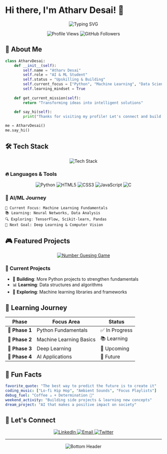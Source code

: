 # Hi there, I'm Atharv Desai! 👋

<div align="center">
  <img src="https://readme-typing-svg.herokuapp.com?font=Fira+Code&size=30&duration=3000&pause=1000&color=6C63FF&center=true&vCenter=true&width=600&lines=AI+%26+ML+Enthusiast;Python+Developer;Always+Learning+%F0%9F%93%9A" alt="Typing SVG" />
</div>

<p align="center">
  <img src="https://komarev.com/ghpvc/?username=atharvdesai&label=Profile%20views&color=6C63FF&style=flat" alt="Profile Views" />
  <img src="https://img.shields.io/github/followers/atharvdesai?label=Followers&style=social" alt="GitHub Followers" />
</p>

## 🚀 About Me

```python
class AtharvDesai:
    def __init__(self):
        self.name = "Atharv Desai"
        self.role = "AI & ML Student"
        self.status = "Upskilling & Building"
        self.current_focus = ["Python", "Machine Learning", "Data Science"]
        self.learning_mindset = True
    
    def get_current_mission(self):
        return "Transforming ideas into intelligent solutions"
    
    def say_hi(self):
        print("Thanks for visiting my profile! Let's connect and build something amazing together!")

me = AtharvDesai()
me.say_hi()
```

## 🛠️ Tech Stack

<div align="center">
  <img src="https://skillicons.dev/icons?i=python,html,css,js,c,vscode,git,github" alt="Tech Stack" />
</div>

### 🔥 Languages & Tools

<p align="center">
  <img src="https://img.shields.io/badge/Python-3776AB?style=for-the-badge&logo=python&logoColor=white" alt="Python" />
  <img src="https://img.shields.io/badge/HTML5-E34F26?style=for-the-badge&logo=html5&logoColor=white" alt="HTML5" />
  <img src="https://img.shields.io/badge/CSS3-1572B6?style=for-the-badge&logo=css3&logoColor=white" alt="CSS3" />
  <img src="https://img.shields.io/badge/JavaScript-F7DF1E?style=for-the-badge&logo=javascript&logoColor=black" alt="JavaScript" />
  <img src="https://img.shields.io/badge/C-00599C?style=for-the-badge&logo=c&logoColor=white" alt="C" />
</p>

### 🤖 AI/ML Journey
```
🎯 Current Focus: Machine Learning Fundamentals
📚 Learning: Neural Networks, Data Analysis
🔍 Exploring: TensorFlow, Scikit-learn, Pandas
🎪 Next Goal: Deep Learning & Computer Vision
```

## 🎮 Featured Projects

<div align="center">
  <a href="https://github.com/Avs4533/number-guessing-game">
    <img src="https://github-readme-stats.vercel.app/api/pin/?username=atharvdesai&repo=rock-paper-scissors&theme=tokyonight" alt="Number Guesing Game " />
  </a>
</div>

### 🎯 Current Projects
- 🔨 **Building**: More Python projects to strengthen fundamentals
- 📊 **Learning**: Data structures and algorithms
- 🤖 **Exploring**: Machine learning libraries and frameworks

## 🌱 Learning Journey

<div align="center">
  
| Phase | Focus Area | Status |
|-------|------------|--------|
| 🎯 **Phase 1** | Python Fundamentals | ✅ In Progress |
| 🤖 **Phase 2** | Machine Learning Basics | 📚 Learning |
| 🧠 **Phase 3** | Deep Learning | 🔮 Upcoming |
| 🚀 **Phase 4** | AI Applications | 🌟 Future |

</div>

## 🎵 Fun Facts

```yaml
favorite_quote: "The best way to predict the future is to create it"
coding_music: ["Lo-fi Hip Hop", "Ambient Sounds", "Focus Playlists"]
debug_fuel: "Coffee ☕ + Determination 💪"
weekend_activity: "Building side projects & learning new concepts"
dream_project: "AI that makes a positive impact on society"
```

## 🤝 Let's Connect

<div align="center">
  <a href="https://linkedin.com/in/atharvdesai">
    <img src="https://img.shields.io/badge/LinkedIn-0077B5?style=for-the-badge&logo=linkedin&logoColor=white" alt="LinkedIn" />
  </a>
  <a href="mailto:atharvdesai@email.com">
    <img src="https://img.shields.io/badge/Email-D14836?style=for-the-badge&logo=gmail&logoColor=white" alt="Email" />
  </a>
  <a href="https://twitter.com/atharvdesai">
    <img src="https://img.shields.io/badge/Twitter-1DA1F2?style=for-the-badge&logo=twitter&logoColor=white" alt="Twitter" />
  </a>
</div>

---

<div align="center">
  <img src="https://raw.githubusercontent.com/Trilokia/Trilokia/379277808c61ef204768a61bbc5d25bc7798ccf1/bottom_header.svg" alt="Bottom Header" />
</div>
